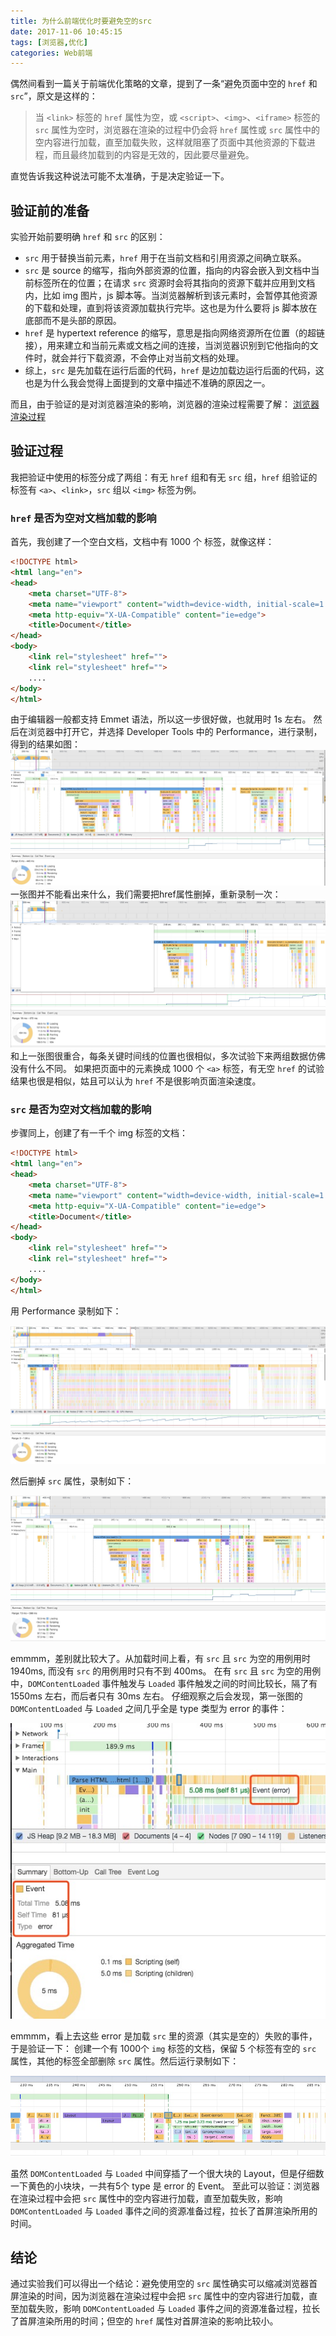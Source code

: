 ```yaml
---
title: 为什么前端优化时要避免空的src
date: 2017-11-06 10:45:15
tags: [浏览器,优化]
categories: Web前端 
---
```

偶然间看到一篇关于前端优化策略的文章，提到了一条“避免页面中空的 `href` 和 `src`”，原文是这样的：
> 当 `<link>` 标签的 `href` 属性为空，或 `<script>`、`<img>`、`<iframe>` 标签的 `src` 属性为空时，浏览器在渲染的过程中仍会将 `href` 属性或 `src` 属性中的空内容进行加载，直至加载失败，这样就阻塞了页面中其他资源的下载进程，而且最终加载到的内容是无效的，因此要尽量避免。

直觉告诉我这种说法可能不太准确，于是决定验证一下。
<!-- more -->
## 验证前的准备

实验开始前要明确 `href` 和 `src` 的区别：
 - `src` 用于替换当前元素，`href` 用于在当前文档和引用资源之间确立联系。
 - `src` 是 source 的缩写，指向外部资源的位置，指向的内容会嵌入到文档中当前标签所在的位置；在请求 `src` 资源时会将其指向的资源下载并应用到文档内，比如 img 图片，js 脚本等。当浏览器解析到该元素时，会暂停其他资源的下载和处理，直到将该资源加载执行完毕。这也是为什么要将 js 脚本放在底部而不是头部的原因。
 - `href` 是 hypertext reference 的缩写，意思是指向网络资源所在位置（的超链接），用来建立和当前元素或文档之间的连接，当浏览器识别到它他指向的文件时，就会并行下载资源，不会停止对当前文档的处理。
 - 综上，`src` 是先加载在运行后面的代码，`href` 是边加载边运行后面的代码，这也是为什么我会觉得上面提到的文章中描述不准确的原因之一。

而且，由于验证的是对浏览器渲染的影响，浏览器的渲染过程需要了解： [浏览器渲染过程](https://pandapm.github.io/2017/10/24/Browser-rendering-process/#more)
## 验证过程

我把验证中使用的标签分成了两组：有无 `href` 组和有无 `src` 组，`href` 组验证的标签有 `<a>`、`<link>`，`src` 组以 `<img>` 标签为例。

### `href` 是否为空对文档加载的影响

首先，我创建了一个空白文档，文档中有 1000 个 <link> 标签，就像这样：

```html
<!DOCTYPE html>
<html lang="en">
<head>
    <meta charset="UTF-8">
    <meta name="viewport" content="width=device-width, initial-scale=1.0">
    <meta http-equiv="X-UA-Compatible" content="ie=edge">
    <title>Document</title>
</head>
<body>
    <link rel="stylesheet" href="">
    <link rel="stylesheet" href="">
    ....
</body>
</html>
```
由于编辑器一般都支持 Emmet 语法，所以这一步很好做，也就用时 1s 左右。
然后在浏览器中打开它，并选择 Developer Tools 中的 Performance，进行录制，得到的结果如图：
![](avoid-blank-src/link-href.png)
一张图并不能看出来什么，我们需要把href属性删掉，重新录制一次：
![](avoid-blank-src/link-without-href.png)
和上一张图很重合，每条关键时间线的位置也很相似，多次试验下来两组数据仿佛没有什么不同。
如果把页面中的元素换成 1000 个 `<a>` 标签，有无空 `href` 的试验结果也很是相似，姑且可以认为 `href` 不是很影响页面渲染速度。

### `src` 是否为空对文档加载的影响
步骤同上，创建了有一千个 img 标签的文档：
```html
<!DOCTYPE html>
<html lang="en">
<head>
    <meta charset="UTF-8">
    <meta name="viewport" content="width=device-width, initial-scale=1.0">
    <meta http-equiv="X-UA-Compatible" content="ie=edge">
    <title>Document</title>
</head>
<body>
    <link rel="stylesheet" href="">
    <link rel="stylesheet" href="">
    ....
</body>
</html>
```
用 Performance 录制如下：

![](avoid-blank-src/img-src.png)

然后删掉 `src` 属性，录制如下：

![](avoid-blank-src/img-without-src.png)

emmmm，差别就比较大了。从加载时间上看，有 `src` 且 `src` 为空的用例用时1940ms, 而没有 `src` 的用例用时只有不到 400ms。
在有 `src` 且 `src` 为空的用例中，`DOMContentLoaded` 事件触发与 `Loaded` 事件触发之间的时间比较长，隔了有 1550ms 左右，而后者只有 30ms 左右。
仔细观察之后会发现，第一张图的 `DOMContentLoaded` 与 `Loaded` 之间几乎全是 type 类型为 error 的事件：

![](avoid-blank-src/img-src-1.png)

emmmm，看上去这些 error 是加载 `src` 里的资源（其实是空的）失败的事件，于是验证一下：
创建一个有 1000个 `img` 标签的文档，保留 5 个标签有空的 `src` 属性，其他的标签全部删除 `src` 属性。然后运行录制如下：

![](avoid-blank-src/img-src-2.png)

虽然 `DOMContentLoaded` 与 `Loaded` 中间穿插了一个很大块的 Layout，但是仔细数一下黄色的小块块，一共有5个 type 是 error 的 Event。
至此可以验证：浏览器在渲染过程中会把 `src` 属性中的空内容进行加载，直至加载失败，影响 `DOMContentLoaded` 与 `Loaded` 事件之间的资源准备过程，拉长了首屏渲染所用的时间。

## 结论
通过实验我们可以得出一个结论：避免使用空的 `src` 属性确实可以缩减浏览器首屏渲染的时间，因为浏览器在渲染过程中会把 `src` 属性中的空内容进行加载，直至加载失败，影响 `DOMContentLoaded` 与 `Loaded` 事件之间的资源准备过程，拉长了首屏渲染所用的时间；但空的 `href` 属性对首屏渲染的影响比较小。